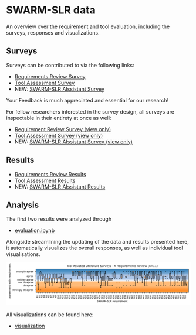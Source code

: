 # SWARM-SLR data
An overview over the requirement and tool evaluation, including the surveys, responses and visualizations.

## Surveys
Surveys can be contributed to via the following links: 
* [Requirements Review Survey](https://survey.uni-hannover.de/index.php/555283?lang=en)
* [Tool Assessment Survey](https://survey.uni-hannover.de/index.php/628237?lang=en)
* NEW: [SWARM-SLR AIssistant Survey](https://survey.uni-hannover.de/index.php/161862?lang=en)

Your Feedback is much appreciated and essential for our research!

For fellow researchers interested in the survey design, all surveys are inspectable in their entirety at once as well:
* [Requirement Review Survey (view only)](https://html-preview.github.io/?url=https://github.com/borgnetzwerk/tools/blob/main/scripts/SWARM-SLR/data/LimeSurvey%20-%20Tool%20Assisted%20Literature%20Surveys%20-%20A%20Requirements%20Review.html)
* [Tool Assessment Survey (view only)](https://html-preview.github.io/?url=https://github.com/borgnetzwerk/tools/blob/main/scripts/SWARM-SLR/data/LimeSurvey%20-%20Tool%20Assisted%20Literature%20Surveys%20-%20A%20Tool%20Assessment.html)
* NEW: [SWARM-SLR AIssistant Survey (view only)](https://html-preview.github.io/?url=https://github.com/borgnetzwerk/tools/blob/main/scripts/SWARM-SLR/data/LimeSurvey%20-%20SWARM-SLR%20AIssistant.html)

## Results
* [Requirements Review Results](analysis555283.md)
* [Tool Assessment Results](analysis628237.md)
* NEW: [SWARM-SLR AIssistant Results](results-survey161862.csv)

## Analysis
The first two results were analyzed through
* [evaluation.ipynb](evaluation.ipynb)

Alongside streamlining the updating of the data and results presented here, it automatically visualizes the overall responses, as well as individual tool visualisations.

![A boxplot showing the survey replies to the survey "Tool Assisted Literature Surveys - A Requirements Review". It depicts a general agreement upon the validity of most of these requirements, with selected dips into disagreement.](<visualization/Tool Assisted Literature Surveys - A Requirements Review.png>)

All visualizations can be found here:
* [visualization](visualization)
